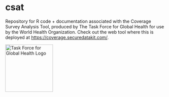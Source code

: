 # csat
Repository for R code + documentation associated with the Coverage Survey Analysis Tool, produced by The Task Force for Global Health for use by the World Health Organization. Check out the web tool where this is deployed at https://coverage.securedatakit.com/.

<img src="http://www.taskforce.org/wp-content/uploads/2016/07/TFGH_logo.jpg" alt="Task Force for Global Health Logo" width="150">
